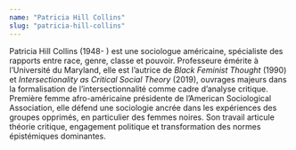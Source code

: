 ```yaml
---
name: "Patricia Hill Collins"
slug: "patricia-hill-collins"
---
```


Patricia Hill Collins (1948- ) est une sociologue américaine, spécialiste des rapports entre race, genre, classe et pouvoir. Professeure émérite à l’Université du Maryland, elle est l’autrice de *Black Feminist Thought* (1990) et *Intersectionality as Critical Social Theory* (2019), ouvrages majeurs dans la formalisation de l’intersectionnalité comme cadre d’analyse critique. Première femme afro-américaine présidente de l’American Sociological Association, elle défend une sociologie ancrée dans les expériences des groupes opprimés, en particulier des femmes noires. Son travail articule théorie critique, engagement politique et transformation des normes épistémiques dominantes.
